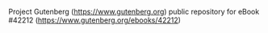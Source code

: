 Project Gutenberg (https://www.gutenberg.org) public repository for eBook #42212 (https://www.gutenberg.org/ebooks/42212)
